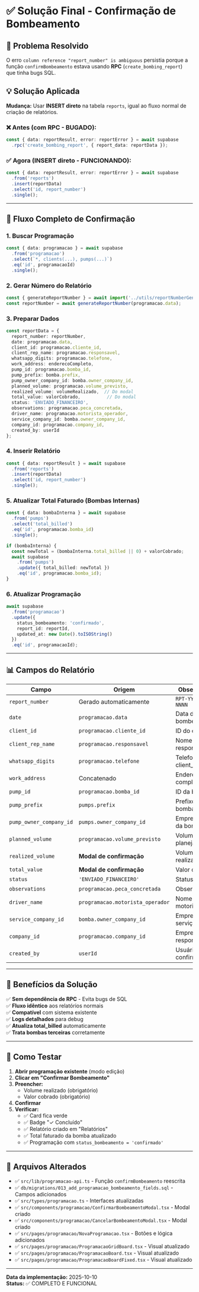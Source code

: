 # ✅ Solução Final - Confirmação de Bombeamento

## 🎯 Problema Resolvido

O erro `column reference "report_number" is ambiguous` persistia porque a função `confirmBombeamento` estava usando **RPC** (`create_bombing_report`) que tinha bugs SQL.

## 💡 Solução Aplicada

**Mudança:** Usar **INSERT direto** na tabela `reports`, igual ao fluxo normal de criação de relatórios.

### ❌ Antes (com RPC - BUGADO):
```typescript
const { data: reportResult, error: reportError } = await supabase
  .rpc('create_bombing_report', { report_data: reportData });
```

### ✅ Agora (INSERT direto - FUNCIONANDO):
```typescript
const { data: reportResult, error: reportError } = await supabase
  .from('reports')
  .insert(reportData)
  .select('id, report_number')
  .single();
```

---

## 🔄 Fluxo Completo de Confirmação

### 1. **Buscar Programação**
```typescript
const { data: programacao } = await supabase
  .from('programacao')
  .select(`*, clients(...), pumps(...)`)
  .eq('id', programacaoId)
  .single();
```

### 2. **Gerar Número do Relatório**
```typescript
const { generateReportNumber } = await import('../utils/reportNumberGenerator');
const reportNumber = await generateReportNumber(programacao.data);
```

### 3. **Preparar Dados**
```typescript
const reportData = {
  report_number: reportNumber,
  date: programacao.data,
  client_id: programacao.cliente_id,
  client_rep_name: programacao.responsavel,
  whatsapp_digits: programacao.telefone,
  work_address: enderecoCompleto,
  pump_id: programacao.bomba_id,
  pump_prefix: bomba.prefix,
  pump_owner_company_id: bomba.owner_company_id,
  planned_volume: programacao.volume_previsto,
  realized_volume: volumeRealizado,  // Do modal
  total_value: valorCobrado,          // Do modal
  status: 'ENVIADO_FINANCEIRO',
  observations: programacao.peca_concretada,
  driver_name: programacao.motorista_operador,
  service_company_id: bomba.owner_company_id,
  company_id: programacao.company_id,
  created_by: userId
};
```

### 4. **Inserir Relatório**
```typescript
const { data: reportResult } = await supabase
  .from('reports')
  .insert(reportData)
  .select('id, report_number')
  .single();
```

### 5. **Atualizar Total Faturado (Bombas Internas)**
```typescript
const { data: bombaInterna } = await supabase
  .from('pumps')
  .select('total_billed')
  .eq('id', programacao.bomba_id)
  .single();

if (bombaInterna) {
  const newTotal = (bombaInterna.total_billed || 0) + valorCobrado;
  await supabase
    .from('pumps')
    .update({ total_billed: newTotal })
    .eq('id', programacao.bomba_id);
}
```

### 6. **Atualizar Programação**
```typescript
await supabase
  .from('programacao')
  .update({
    status_bombeamento: 'confirmado',
    report_id: reportId,
    updated_at: new Date().toISOString()
  })
  .eq('id', programacaoId);
```

---

## 📊 Campos do Relatório

| Campo | Origem | Observação |
|-------|--------|------------|
| `report_number` | Gerado automaticamente | `RPT-YYYYMMDD-NNNN` |
| `date` | `programacao.data` | Data do bombeamento |
| `client_id` | `programacao.cliente_id` | ID do cliente |
| `client_rep_name` | `programacao.responsavel` | Nome do responsável |
| `whatsapp_digits` | `programacao.telefone` | Telefone (não client_phone) |
| `work_address` | Concatenado | Endereço completo |
| `pump_id` | `programacao.bomba_id` | ID da bomba |
| `pump_prefix` | `pumps.prefix` | Prefixo da bomba |
| `pump_owner_company_id` | `pumps.owner_company_id` | Empresa dona da bomba |
| `planned_volume` | `programacao.volume_previsto` | Volume planejado |
| `realized_volume` | **Modal de confirmação** | Volume realizado |
| `total_value` | **Modal de confirmação** | Valor cobrado |
| `status` | `'ENVIADO_FINANCEIRO'` | Status padrão |
| `observations` | `programacao.peca_concretada` | Observações |
| `driver_name` | `programacao.motorista_operador` | Nome do motorista |
| `service_company_id` | `bomba.owner_company_id` | Empresa do serviço |
| `company_id` | `programacao.company_id` | Empresa responsável |
| `created_by` | `userId` | Usuário que confirmou |

---

## 🎯 Benefícios da Solução

✅ **Sem dependência de RPC** - Evita bugs de SQL  
✅ **Fluxo idêntico** aos relatórios normais  
✅ **Compatível** com sistema existente  
✅ **Logs detalhados** para debug  
✅ **Atualiza total_billed** automaticamente  
✅ **Trata bombas terceiras** corretamente  

---

## 🧪 Como Testar

1. **Abrir programação existente** (modo edição)
2. **Clicar em "Confirmar Bombeamento"**
3. **Preencher:**
   - Volume realizado (obrigatório)
   - Valor cobrado (obrigatório)
4. **Confirmar**
5. **Verificar:**
   - ✅ Card fica verde
   - ✅ Badge "✓ Concluído"
   - ✅ Relatório criado em "Relatórios"
   - ✅ Total faturado da bomba atualizado
   - ✅ Programação com `status_bombeamento = 'confirmado'`

---

## 📝 Arquivos Alterados

- ✅ `src/lib/programacao-api.ts` - Função `confirmBombeamento` reescrita
- ✅ `db/migrations/013_add_programacao_bombeamento_fields.sql` - Campos adicionados
- ✅ `src/types/programacao.ts` - Interfaces atualizadas
- ✅ `src/components/programacao/ConfirmarBombeamentoModal.tsx` - Modal criado
- ✅ `src/components/programacao/CancelarBombeamentoModal.tsx` - Modal criado
- ✅ `src/pages/programacao/NovaProgramacao.tsx` - Botões e lógica adicionados
- ✅ `src/pages/programacao/ProgramacaoGridBoard.tsx` - Visual atualizado
- ✅ `src/pages/programacao/ProgramacaoBoard.tsx` - Visual atualizado
- ✅ `src/pages/programacao/ProgramacaoBoardFixed.tsx` - Visual atualizado

---

**Data da implementação:** 2025-10-10  
**Status:** ✅ COMPLETO E FUNCIONAL


